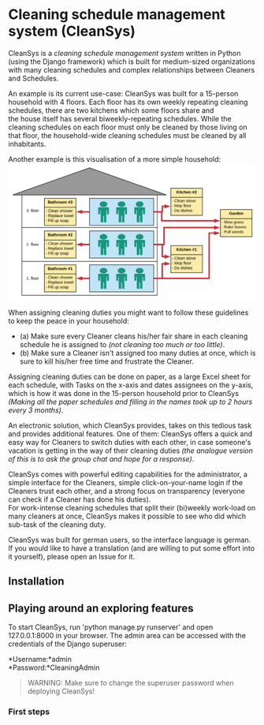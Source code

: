 # Cleaning schedule management system (CleanSys)

CleanSys is a *cleaning schedule management system* written in Python (using the Django framework) which is built for 
medium-sized organizations with many cleaning schedules and complex relationships between Cleaners and Schedules. 

An example is its current use-case: CleanSys was built for a 15-person household with 4 floors. 
Each floor has its own weekly repeating cleaning schedules, there are two kitchens which some floors share and  
the house itself has several biweekly-repeating schedules. 
While the cleaning schedules on each floor must only be cleaned by those living on that floor, the household-wide 
cleaning schedules must be cleaned by all inhabitants. 

Another example is this visualisation of a more simple household:
![Example of a multi-person household with cleaning schedules](diagrams/CleanSys1.svg)

When assigning cleaning duties you might want to follow these guidelines to keep the peace in your household:
- (a) Make sure every Cleaner cleans his/her fair share in each cleaning schedule he is assigned
 to *(not cleaning too much or too little)*.
- (b) Make sure a Cleaner isn't assigned too many duties at once, which is sure to kill his/her free 
time and frustrate the Cleaner. 

Assigning cleaning duties can be done on paper, as a large Excel sheet for each schedule, with Tasks on the x-axis 
and dates assignees on the y-axis, which is how it was done in the 15-person household prior to CleanSys
_(Making all the paper schedules and filling in the names took up to 2 hours every 3 months)_. 

An electronic solution, which CleanSys provides, takes on this tedious task and provides additional features. 
One of them: CleanSys offers a quick and easy way for Cleaners to switch duties with each other, in case someone's 
vacation is getting in the way of their cleaning duties 
_(the analogue version of this is to ask the group chat and hope for a response)_.

CleanSys comes with powerful editing capabilities for the administrator, a simple interface for the Cleaners, 
simple click-on-your-name login if the Cleaners trust each other, and a strong focus on transparency (everyone can 
check if a Cleaner has done his duties).  
For work-intense cleaning schedules that split their (bi)weekly work-load on many cleaners at once, CleanSys 
makes it possible to see who did which sub-task of the cleaning duty. 

CleanSys was built for german users, so the interface language is german. If you would like to have a translation 
(and are willing to put some effort into it yourself), please open an Issue for it. 


## Installation

## Playing around an exploring features
To start CleanSys, run 'python manage.py runserver' and open 127.0.0.1:8000 in your browser. 
The admin area can be accessed with the credentials of the Django superuser: 

*Username:*admin  
*Password:*CleaningAdmin  

> WARNING: Make sure to change the superuser password when deploying CleanSys! 

### First steps
